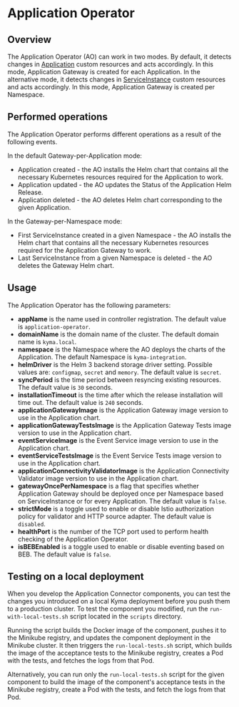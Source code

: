 # Application Operator

## Overview

The Application Operator (AO) can work in two modes.
By default, it detects changes in [Application](../../docs/05-technical-reference/00-custom-resources/ac-01-application.md) custom resources and acts accordingly. In this mode, Application Gateway is created for each Application.
In the alternative mode, it detects changes in [ServiceInstance](https://kubernetes.io/docs/concepts/extend-kubernetes/service-catalog/#api-resources) custom resources and acts accordingly. In this mode, Application Gateway is created per Namespace.


## Performed operations

The Application Operator performs different operations as a result of the following events.

<!--- when gatewayOncePerNamespace=false (default)  -->
In the default Gateway-per-Application mode:
 - Application created - the AO installs the Helm chart that contains all the necessary Kubernetes resources required for the Application to work.
 - Application updated - the AO updates the Status of the Application Helm Release.
 - Application deleted - the AO deletes Helm chart corresponding to the given Application.

<!--- when gatewayOncePerNamespace=true -->
In the Gateway-per-Namespace mode:
 - First ServiceInstance created in a given Namespace - the AO installs the Helm chart that contains all the necessary Kubernetes resources required for the Application Gateway to work.
 - Last ServiceInstance from a given Namespace is deleted - the AO deletes the Gateway Helm chart.


## Usage

The Application Operator has the following parameters:
 - **appName** is the name used in controller registration. The default value is `application-operator`.
 - **domainName** is the domain name of the cluster. The default domain name is `kyma.local`.
 - **namespace** is the Namespace where the AO deploys the charts of the Application. The default Namespace is `kyma-integration`.
 - **helmDriver** is the Helm 3 backend storage driver setting. Possible values are: `configmap`, `secret` and `memory`. The default value is `secret`.
 - **syncPeriod** is the time period between resyncing existing resources. The default value is `30` seconds.
 - **installationTimeout** is the time after which the release installation will time out. The default value is `240` seconds.
 - **applicationGatewayImage** is the Application Gateway image version to use in the Application chart.
 - **applicationGatewayTestsImage** is the Application Gateway Tests image version to use in the Application chart.
 - **eventServiceImage** is the Event Service image version to use in the Application chart.
 - **eventServiceTestsImage** is the Event Service Tests image version to use in the Application chart.
 - **applicationConnectivityValidatorImage** is the Application Connectivity Validator image version to use in the Application chart.
 - **gatewayOncePerNamespace** is a flag that specifies whether Application Gateway should be deployed once per Namespace based on ServiceInstance or for every Application. The default value is `false`.
 - **strictMode** is a toggle used to enable or disable Istio authorization policy for validator and HTTP source adapter. The default value is `disabled`.
 - **healthPort** is the number of the TCP port used to perform health checking of the Application Operator.
 - **isBEBEnabled** is a toggle used to enable or disable eventing based on BEB. The default value is `false`.

## Testing on a local deployment

When you develop the Application Connector components, you can test the changes you introduced on a local Kyma deployment before you push them to a production cluster.
To test the component you modified, run the `run-with-local-tests.sh` script located in the `scripts` directory.

Running the script builds the Docker image of the component, pushes it to the Minikube registry, and updates the component deployment in the Minikube cluster. It then triggers the `run-local-tests.sh` script, which builds the image of the acceptance tests to the Minikube registry, creates a Pod with the tests, and fetches the logs from that Pod.

Alternatively, you can run only the `run-local-tests.sh` script for the given component to build the image of the component's acceptance tests in the Minikube registry, create a Pod with the tests, and fetch the logs from that Pod.
